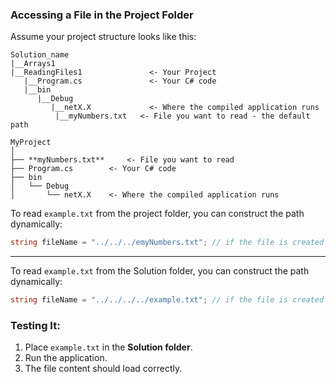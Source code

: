 ### **Accessing a File in the Project Folder**
Assume your project structure looks like this:

```
Solution_name
|__Arrays1
|__ReadingFiles1               <- Your Project
   |__Program.cs               <- Your C# code
   |__bin
      |__Debug
         |__netX.X             <- Where the compiled application runs
   	      |__myNumbers.txt   <- File you want to read - the default path
```

```
MyProject
│
├── **myNumbers.txt**     <- File you want to read
├── Program.cs        <- Your C# code
├── bin
│   └── Debug
│       └── netX.X    <- Where the compiled application runs
```

To read `example.txt` from the project folder, you can construct the path dynamically:
```csharp
string fileName = "../../../emyNumbers.txt"; // if the file is created in the Project folder, where the .cs file is
```
---

To read `example.txt` from the Solution folder, you can construct the path dynamically:
```csharp
string fileName = "../../../../example.txt"; // if the file is created in the Solution, to be accessible to all projects inside
```
### Testing It:
1. Place `example.txt` in the **Solution folder**.
2. Run the application.
3. The file content should load correctly.

